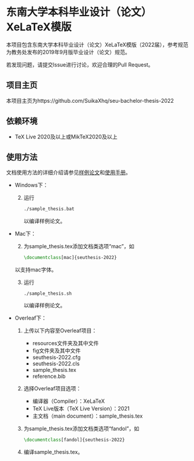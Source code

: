 # 东南大学本科毕业设计（论文）XeLaTeX模版
本项目包含东南大学本科毕业设计（论文）XeLaTeX模版（2022届），参考规范为教务处发布的2019年9月版毕业设计（论文）规范。

若发现问题，请提交Issue进行讨论，欢迎合理的Pull Request。

## 项目主页
本项目主页为https://github.com/SuikaXhq/seu-bachelor-thesis-2022

## 依赖环境

- TeX Live 2020及以上或MikTeX2020及以上


## 使用方法

文档使用方法的详细介绍请参见[样例论文](https://raw.github.com/SuikaXhq/seu-bachelor-thesis-2022/master/sample_thesis.pdf)和[使用手册](https://raw.github.com/SuikaXhq/seu-bachelor-thesis-2022/master/使用手册/seuthesis-2022使用手册.pdf)。

- Windows下：

  2. 运行

     ```cmd
     ./sample_thesis.bat
     ```

     以编译样例论文。

- Mac下：

  2. 为sample_thesis.tex添加文档类选项“mac”，如

      ```latex
      \documentclass[mac]{seuthesis-2022}
      ```

   以支持mac字体。

  3. 运行

     ```shell
     ./sample_thesis.sh
     ```

     以编译样例论文。

- Overleaf下：

  1. 上传以下内容至Overleaf项目：

     - resources文件夹及其中文件
     - fig文件夹及其中文件
     - seuthesis-2022.cfg
     - seuthesis-2022.cls
     - sample_thesis.tex
     - reference.bib

  2. 选择Overleaf项目选项：

     - 编译器（Compiler）：XeLaTeX
     - TeX Live版本（TeX Live Version）：2021
     - 主文档（main document）：sample_thesis.tex

  3. 为sample_thesis.tex添加文档类选项“fandol”，如

     ```latex
     \documentclass[fandol]{seuthesis-2022}
     ```

  4. 编译sample_thesis.tex。